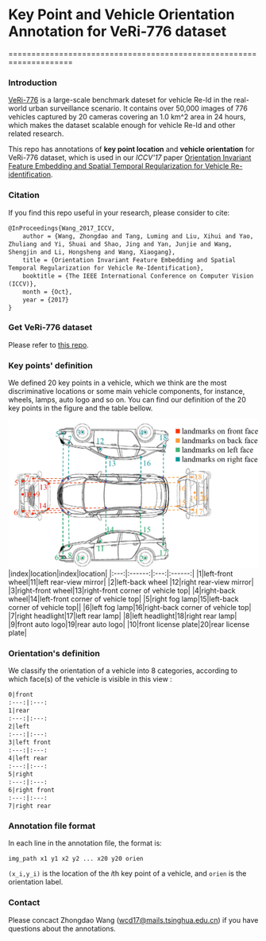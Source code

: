 # Key Point and Vehicle Orientation Annotation for VeRi-776 dataset
====================================================================
### Introduction
[VeRi-776](https://github.com/VehicleReId/VeRidataset) is a large-scale benchmark dateset for vehicle Re-Id in the real-world urban surveillance scenario. 
It contains over 50,000 images of 776 vehicles captured by 20 cameras covering an 1.0 km^2 area in 24 hours, which makes the dataset scalable enough for vehicle Re-Id and other related research.

This repo has annotations of **key point location** and **vehicle orientation** for VeRi-776 dataset, which is used in our 
*ICCV'17* paper [Orientation Invariant Feature Embedding and Spatial Temporal Regularization for Vehicle Re-identification](http://openaccess.thecvf.com/content_ICCV_2017/papers/Wang_Orientation_Invariant_Feature_ICCV_2017_paper.pdf).

### Citation

If you find this repo useful in your research, please consider to cite:

	@InProceedings{Wang_2017_ICCV,
		author = {Wang, Zhongdao and Tang, Luming and Liu, Xihui and Yao, Zhuliang and Yi, Shuai and Shao, Jing and Yan, Junjie and Wang, Shengjin and Li, Hongsheng and Wang, Xiaogang},
		title = {Orientation Invariant Feature Embedding and Spatial Temporal Regularization for Vehicle Re-Identification},
		booktitle = {The IEEE International Conference on Computer Vision (ICCV)},
		month = {Oct},
		year = {2017}
	}

### Get VeRi-776 dataset
Please refer to [this repo](https://github.com/VehicleReId/VeRidataset).

### Key points' definition
We defined 20 key points in a vehicle, which we think are the most discriminative locations or some main vehicle components, 
for instance, wheels, lamps, auto logo and so on. You can find our definition of the 20 key points in the figure and the table bellow.

![definetion](figure/keypoint.jpg)
|index|location|index|location|
|:---:|:------:|:---:|:------:|
|1|left-front wheel|11|left rear-view mirror|
|2|left-back wheel |12|right rear-view mirror|
|3|right-front wheel|13|right-front corner of vehicle top|
|4|right-back wheel|14|left-front corner of vehicle top|
|5|right fog lamp|15|left-back corner of vehicle top||
|6|left fog lamp|16|right-back corner of vehicle top|
|7|right headlight|17|left rear lamp|
|8|left headlight|18|right rear lamp|
|9|front auto logo|19|rear auto logo|
|10|front license plate|20|rear license plate|

### Orientation's definition

We classify the orientation of a vehicle into 8 categories, according to which face(s) of the vehicle is visible in this view :

	0|front 
	:---:|:---:
	1|rear
	:---:|:---:
	2|left
	:---:|:---:
	3|left front
	:---:|:---:
	4|left rear
	:---:|:---:
	5|right
	:---:|:---:
	6|right front
	:---:|:---:
	7|right rear

### Annotation file format

In each line in the annotation file, the format is:
```Shell
img_path x1 y1 x2 y2 ... x20 y20 orien
```
```(x_i,y_i)``` is the location of the *i*th key point of a vehicle, and ```orien``` is the orientation label.

### Contact
Please concact Zhongdao Wang (wcd17@mails.tsinghua.edu.cn) if you have questions about the annotations.